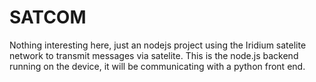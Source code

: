 # SATCOM

Nothing interesting here, just an nodejs project using the Iridium satelite network to transmit messages via satelite. This is the node.js backend running on the device, it will be communicating with a python front end.
